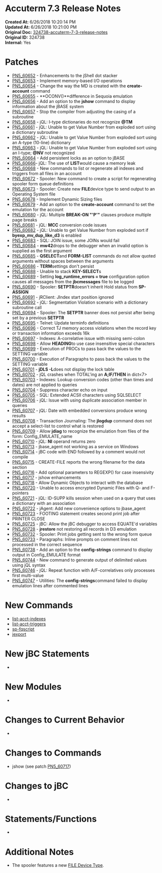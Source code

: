 # Accuterm 7.3 Release Notes

**Created At:** 6/26/2018 10:20:14 PM  
**Updated At:** 6/26/2018 10:21:00 PM  
**Original Doc:** [324738-accuterm-7-3-release-notes](https://docs.zumasys.com/accuterm/324738-accuterm-7-3-release-notes)  
**Original ID:** 324738  
**Internal:** Yes  


# Patches

- [PN5\_60652](./../../../jbase/release-notes/pn5_60652) - Enhancements to the jShell dot stacker
- [PN5\_60653](./../../../jbase/release-notes/pn5_60653) - Implement memory-based I/O operations
- [PN5\_60654](./../../../jbase/release-notes/pn5_60654) - Change the way the MD is created with the **create-account** command
- [PN5\_60655](./../../../jbase/release-notes/pn5_60655) - **OCONV()**difference in Sequoia emulation
- [PN5\_60656](./../../../jbase/release-notes/pn5_60656) - Add an option to the **jshow** command to display information about the jBASE system
- [PN5\_60657](./../../../jbase/release-notes/pn5_60657) - Stop the compiler from adjusting the casing of a subroutine
- [PN5\_60658](./../../../jbase/release-notes/pn5_60658) - jQL: I-type dictionaries do not recognize **@TM**
- [PN5\_60661](./../../../jbase/release-notes/pn5_60661) - jQL: Unable to get Value Number from exploded sort using a dictionary subroutine
- [PN5\_60662](./../../../jbase/release-notes/pn5_60662) - jQL: Unable to get Value Number from exploded sort using an A-type (10-line) dictionary
- [PN5\_60663](./../../../jbase/release-notes/pn5_60663) - jQL: Unable to get Value Number from exploded sort using an I-type; **@NV** not recognized
- [PN5\_60664](./../../../jbase/release-notes/pn5_60664) - Add persistent locks as an option to jBASE
- [PN5\_60666](./../../../jbase/release-notes/pn5_60666)- jQL: The use of **LIST**would cause a memory leak
- [PN5\_60668](./../../../jbase/release-notes/pn5_60668) - New commands to list or regenerate all indexes and triggers from all files in an account
- [PN5\_60672](./../../../jbase/release-notes/pn5_60672) - Spooler: New command to create a script for regenerating spooler form queue definitions
- [PN5\_60673](./../../../jbase/release-notes/pn5_60673) - Spooler: Create new **FILE**device type to send output to an Operating System file
- [PN5\_60678](./../../../jbase/release-notes/pn5_60678) - Implement Dynamic Sizing files
- [PN5\_60679](./../../../jbase/release-notes/pn5_60679) - Add an option to the **create-account** command to set the emulation for the account
- [PN5\_60680](./../../../jbase/release-notes/pn5_60680) - jQL: Multiple **BREAK-ON "'P'"** clauses produce multiple page breaks
- [PN5\_60681](./../../../jbase/release-notes/pn5_60681) - jQL: **MCC** conversion code issues
- [PN5\_60682](./../../../jbase/release-notes/pn5_60682) - jQL: Unable to get Value Number from exploded sort if **byexp\_mv\_dup\_like\_d3** is enabled
- [PN5\_60683](./../../../jbase/release-notes/pn5_60683) - SQL: JOIN issue, some JOINs would fail
- [PN5\_60684](./../../../jbase/release-notes/pn5_60684) - **mw42**drops to the debugger when an invalid option is supplied as the first argument
- [PN5\_60685](./../../../jbase/release-notes/pn5_60685) - **QSELECT**and **FORM-LIST** commands do not allow quoted arguments without spaces between the arguments
- [PN5\_60686](./../../../jbase/release-notes/pn5_60686) - **TERM**settings don't persist
- [PN5\_60688](./../../../jbase/release-notes/pn5_60688) - Unable to stack **KEY-SELECT**s
- [PN5\_60689](./../../../jbase/release-notes/pn5_60689) - Setting **log\_runtime\_errors = true** configuration option causes all messages from the **jbcmessages** file to be logged
- [PN5\_60690](./../../../jbase/release-notes/pn5_60690) - Spooler: **SETPTR**doesn't inherit Hold status from **SP-ASSIGN**
- [PN5\_60691](./../../../jbase/release-notes/pn5_60691) - jRClient: JIndex start position ignored
- [PN5\_60692](./../../../jbase/release-notes/pn5_60692) - jQL: Segmentation Violation scenario with a dictionary subroutine call
- [PN5\_60694](./../../../jbase/release-notes/pn5_60694) - Spooler: The **SETPTR** banner does not persist after being set by a previous **SETPTR**
- [PN5\_60695](./../../../jbase/release-notes/pn5_60695) - Telnet: Update terminfo definitions
- [PN5\_60696](./../../../jbase/release-notes/pn5_60696) - Correct TJ memory access violations when the record key or transaction information exceeds 16k
- [PN5\_60697](./../../../jbase/release-notes/pn5_60697) - Indexes: A-correlative issue with missing semi-colon
- [PN5\_60698](./../../../jbase/release-notes/pn5_60698) - Allow **HEADING**to use case insensitive special characters
- [PN5\_60699](./../../../jbase/release-notes/pn5_60699) - Execution of PROCs to pass back the values to the SETTING variable
- [PN5\_60700](./../../../jbase/release-notes/pn5_60700) - Execution of Paragraphs to pass back the values to the SETTING variable
- [PN5\_60701](./../../../jbase/release-notes/pn5_60701) - **jDLS -L**does not display the lock table
- [PN5\_60702](./../../../jbase/release-notes/pn5_60702) - jQL crashes when TOTAL'ing an **A;IF/THEN** in dict&lt;7&gt;
- [PN5\_60703](./../../../jbase/release-notes/pn5_60703) - Indexes: Lookup conversion codes (other than times and dates) are not applied to queries
- [PN5\_60704](./../../../jbase/release-notes/pn5_60704) - Suppress character echo on input
- [PN5\_60705](./../../../jbase/release-notes/pn5_60705) - SQL: Extended ACSII characters using SQLSELECT
- [PN5\_60706](./../../../jbase/release-notes/pn5_60706) - jQL: Issue with using duplicate association member in queries
- [PN5\_60707](./../../../jbase/release-notes/pn5_60707) - jQL: Date with embedded conversions produce wrong results
- [PN5\_60708](./../../../jbase/release-notes/pn5_60708) - Transaction Journaling: The **jlogdup** command does not accept a select-list to control what is restored
- [PN5\_60709](./../../../jbase/release-notes/pn5_60709) - Allow **jdiag** to recognize the emulation from files of the form: Config\_EMULATE\_name
- [PN5\_60710](./../../../jbase/release-notes/pn5_60710) - jQL: **NI** operand returns zero
- [PN5\_60713](./../../../jbase/release-notes/pn5_60713) - jbase\_agent not working as a service on Windows
- [PN5\_60714](./../../../jbase/release-notes/pn5_60714) - jBC code with END followed by a comment would not compile
- [PN5\_60715](./../../../jbase/release-notes/pn5_60715) - CREATE-FILE reports the wrong filename for the data section
- [PN5\_60716](./../../../jbase/release-notes/pn5_60716) - Add optional parameters to REGEXP() for case insensivity
- [PN5\_60717](./../../../jbase/release-notes/pn5_60717) - jshow enhancements
- [PN5\_60718](./../../../jbase/release-notes/pn5_60718) - Allow Dynamic Objects to interact with the database
- [PN5\_60720](./../../../jbase/release-notes/pn5_60720) - Unable to access encrypted Dynamic Files with Q- and F-pointers
- [PN5\_60721](./../../../jbase/release-notes/pn5_60721) - jQL: ID-SUPP kills session when used on a query that uses a dictionary with an association
- [PN5\_60722](./../../../jbase/release-notes/pn5_60722) - jAgent: Add new convenience options to jbase\_agent
- [PN5\_60723](./../../../jbase/release-notes/pn5_60723) - FOOTING statement creates second print job after PRINTER CLOSE
- [PN5\_60725](./../../../jbase/release-notes/pn5_60725) - jBC: Allow the jBC debugger to access EQUATE'd variables
- [PN5\_60728](./../../../jbase/release-notes/pn5_60728) - **jrestore** not restoring all records in D3 emulation
- [PN5\_60732](pn5_60732) - Spooler: Print jobs getting sent to the wrong form queue
- [PN5\_60733](./../../../jbase/release-notes/pn5_60733) - Paragraphs: Inline prompts on comment lines not processed in the correct sequence
- [PN5\_60738](./../../../jbase/release-notes/pn5_60738) - Add an option to the **config-strings** command to display output in Config\_EMULATE format
- [PN5\_60744](./../../../jbase/release-notes/pn5_60744) - New command to generate output of delimited values using jQL syntax
- [PN5\_60746](./../../../jbase/release-notes/pn5_60746) - jQL: Repeat function with A/F-correlatives only processes first multi-value
- [PN5\_60747](./../../../jbase/release-notes/pn5_60747) - Utilities: The **config-strings**command failed to display emulation lines after commented lines




# New Commands

- [list-acct-indexes](./../../../jbase/release-notes/pn5_60668)
- [list-acct-triggers](./../../../jbase/release-notes/pn5_60668)
- [sp-fqscript](./../../../jbase/release-notes/pn5_60672)
- [jexport](./../../../jbase/release-notes/pn5_60744)


# New jBC Statements

- 


# New Modules

- 


# Changes to Current Behavior 

- 


# Changes to Commands

- jshow (see patch [PN5\_60717](./../../../jbase/release-notes/pn5_60717))


# Changes to jBC 

- 


# Statements/Functions

- 


# Additional Notes

- The spooler features a new [FILE Device Type](./../../../jbase/release-notes/pn5_60673).

